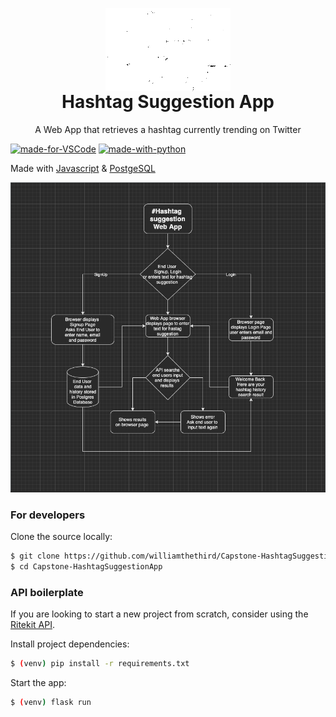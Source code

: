 <p align="center" style="margin-bottom: 0px !important;">
  <img width="200" src="static/hashtagresizewhite.png" alt="Hashtag Suggestion App" align="center">
</p>
<h1 align="center" style="margin-top: 0px;">Hashtag Suggestion App</h1>

<p align="center" >A Web App that retrieves a hashtag currently trending on Twitter</p>

[![made-for-VSCode](https://img.shields.io/badge/Made%20for-VSCode-1f425f.svg)](https://code.visualstudio.com/)   [![made-with-python](https://img.shields.io/badge/Made%20with-Python-1f425f.svg)](https://www.python.org/)

<div align="center">

 
<div align="left">

Made with [Javascript](https://www.javascript.com/) & [PostgeSQL](https://www.postgresql.org/)

![Schema](documentation/schema.jpg)

### For developers
Clone the source locally:

```sh
$ git clone https://github.com/williamthethird/Capstone-HashtagSuggestionApp.git
$ cd Capstone-HashtagSuggestionApp
```


### API boilerplate

If you are looking to start a new project from scratch, consider using the [Ritekit API](https://ritekit.com/api-demo/trending-hashtags).



Install project dependencies:

```sh
$ (venv) pip install -r requirements.txt
```
Start the app:

```sh
$ (venv) flask run
```


